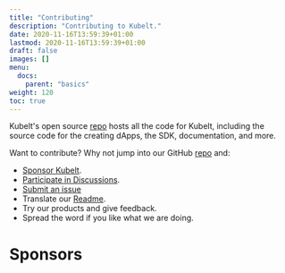 ```yaml
---
title: "Contributing"
description: "Contributing to Kubelt."
date: 2020-11-16T13:59:39+01:00
lastmod: 2020-11-16T13:59:39+01:00
draft: false
images: []
menu:
  docs:
    parent: "basics"
weight: 120
toc: true
---
```


Kubelt's open source [repo](https://github.com/kubelt/kubelt) hosts all the code for Kubelt, including the source code for the creating dApps, the SDK, documentation, and more.

Want to contribute? Why not jump into our GitHub [repo](https://github.com/kubelt/kubelt) and:

- [Sponsor Kubelt]().
- [Participate in Discussions](https://github.com/kubelt/kubelt/discussions).
- [Submit an issue](https://github.com/kubelt/kubelt/issues)
- Translate our [Readme](https://github.com/kubelt/kubelt/blob/main/README.md).
- Try our products and give feedback.
- Spread the word if you like what we are doing.

# Sponsors
